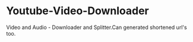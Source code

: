# Youtube-Video-Downloader
Video and Audio -  Downloader and Splitter.Can generated shortened url's too.
